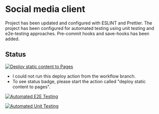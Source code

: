# Social media client

Project has been updated and configured with ESLINT and Prettier.
The project has been configured for automated testing using unit testing and e2e-testing approaches. 
Pre-commit hooks and save-hooks has been added.

## Status 

[![Deploy static content to Pages](https://github.com/RamonaXR/social-media-client/actions/workflows/pages.yml/badge.svg?branch=master)](https://github.com/RamonaXR/social-media-client/actions/workflows/pages.yml)

- I could not run this deploy action from the workflow branch. 
- To see status badge, please start the action called "deploy static content to pages". 

[![Automated E2E Testing](https://github.com/RamonaXR/social-media-client/actions/workflows/e2e-test.yml/badge.svg)](https://github.com/RamonaXR/social-media-client/actions/workflows/e2e-test.yml)

[![Automated Unit Testing](https://github.com/RamonaXR/social-media-client/actions/workflows/unit-test.yml/badge.svg)](https://github.com/RamonaXR/social-media-client/actions/workflows/unit-test.yml)
